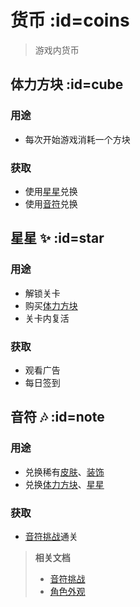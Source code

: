 # 货币 :id=coins

> 游戏内货币

## 体力方块 :id=cube
### 用途
- 每次开始游戏消耗一个方块

### 获取
- 使用[星星](#star)兑换
- 使用[音符](#note)兑换

## 星星 ✨ :id=star

### 用途
- 解锁关卡
- 购买[体力方块](#cube)
- 关卡内复活

### 获取
- 观看广告
- 每日签到

## 音符 🎶 :id=note
### 用途
- 兑换稀有[皮肤](/dlce/character.md#skins)、[装饰](/dlce/character.md#dec)
- 兑换[体力方块](#cube)、[星星](#star)

### 获取
- [音符挑战](/dlce/notes-challenge.md)通关

<blockquote>

**相关文档**
- [音符挑战](/dlce/notes-challenge.md)
- [角色外观](/dlce/character.md)

</blockquote>